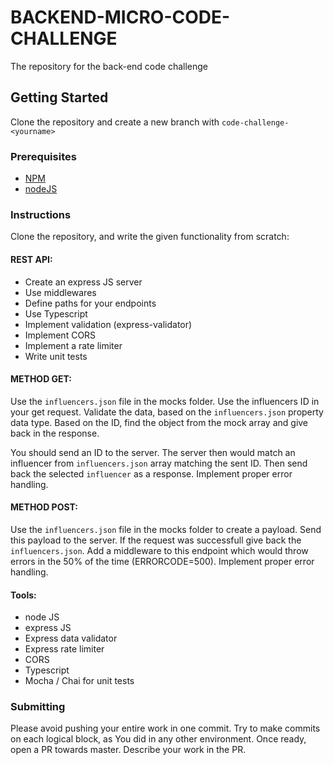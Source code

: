 # BACKEND-MICRO-CODE-CHALLENGE

The repository for the back-end code challenge

## Getting Started

Clone the repository and create a new branch with `code-challenge-<yourname>`

### Prerequisites

* [NPM](https://www.npmjs.com/)
* [nodeJS](https://nodejs.org/en/)

### Instructions

Clone the repository, and write the given functionality from scratch:

#### REST API:

- Create an express JS server
- Use middlewares
- Define paths for your endpoints
- Use Typescript
- Implement validation (express-validator)
- Implement CORS
- Implement a rate limiter
- Write unit tests

#### METHOD GET:

Use the `influencers.json` file in the mocks folder. Use the influencers ID in your
get request. Validate the data, based on the `influencers.json` property data type. Based on the ID, find the object from the mock array and give back in the response.

You should send an ID to the server. The server then would match an influencer from `influencers.json` array matching the sent ID. Then send back the selected `influencer` as a response. Implement proper error handling.

#### METHOD POST:

Use the `influencers.json` file in the mocks folder to create a payload. Send this payload to the server. If the request was successfull give back the `influencers.json`. Add a middleware to this endpoint which would throw errors in the 50% of the time (ERRORCODE=500). Implement proper error handling.


#### Tools:

- node JS
- express JS
- Express data validator
- Express rate limiter
- CORS
- Typescript
- Mocha / Chai for unit tests

### Submitting

Please avoid pushing your entire work in one commit. Try to make commits on each logical block, as You did in any
other environment. Once ready, open a PR towards master. Describe your work in the PR.
